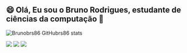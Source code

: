 ## 😄   Olá, Eu sou o Bruno Rodrigues, estudante de ciências da computação   👋

![Brunobrs86 GitHubrs86 stats](https://github-readme-stats.vercel.app/api?username=Brunobrs86&show_icons=true&bg_color=00000000)

<div>
  
 <a href = "mailto:brunobrs86@gmail.com"><img src="https://img.shields.io/badge/-Gmail-%23333?style=for-the-badge&logo=gmail&logoColor=white" target="_blank"></a>
 <a href="https://discord.gg/wbrunobrs86" target="_blank"><img src="https://img.shields.io/badge/Discord-7289DA?style=for-the-badge&logo=discord&logoColor=white" target="_blank"></a>
 <a href="https://www.twitch.tv/Brunobs86" target="_blank"><img src="https://img.shields.io/badge/Twitch-9146FF?style=for-the-badge&logo=twitch&logoColor=white" target="_blank"></a>
  
</div>
